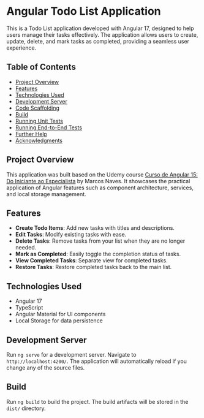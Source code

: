 # Angular Todo List Application

This is a Todo List application developed with Angular 17, designed to help users manage their tasks effectively. The application allows users to create, update, delete, and mark tasks as completed, providing a seamless user experience.

## Table of Contents

- [Project Overview](#project-overview)
- [Features](#features)
- [Technologies Used](#technologies-used)
- [Development Server](#development-server)
- [Code Scaffolding](#code-scaffolding)
- [Build](#build)
- [Running Unit Tests](#running-unit-tests)
- [Running End-to-End Tests](#running-end-to-end-tests)
- [Further Help](#further-help)
- [Acknowledgments](#acknowledgments)

## Project Overview

This application was built based on the Udemy course [Curso de Angular 15: Do Iniciante ao Especialista](https://www.udemy.com/course/curso-de-angular-15-do-iniciante-ao-especialista/) by Marcos Naves. It showcases the practical application of Angular features such as component architecture, services, and local storage management.

## Features

- **Create Todo Items**: Add new tasks with titles and descriptions.
- **Edit Tasks**: Modify existing tasks with ease.
- **Delete Tasks**: Remove tasks from your list when they are no longer needed.
- **Mark as Completed**: Easily toggle the completion status of tasks.
- **View Completed Tasks**: Separate view for completed tasks.
- **Restore Tasks**: Restore completed tasks back to the main list.

## Technologies Used

- Angular 17
- TypeScript
- Angular Material for UI components
- Local Storage for data persistence

## Development Server

Run `ng serve` for a development server. Navigate to `http://localhost:4200/`. The application will automatically reload if you change any of the source files.

## Build

Run `ng build` to build the project. The build artifacts will be stored in the `dist/` directory.
